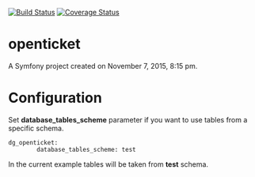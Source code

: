 [![Build Status](https://travis-ci.org/GrizliK1988/openticket.svg)](https://travis-ci.org/GrizliK1988/openticket)
[![Coverage Status](https://coveralls.io/repos/GrizliK1988/openticket/badge.svg?branch=feature/create-models&service=github)](https://coveralls.io/github/GrizliK1988/openticket?branch=feature/create-models)

openticket
==========

A Symfony project created on November 7, 2015, 8:15 pm.


Configuration
=============

Set **database_tables_scheme** parameter if you want to use tables from a specific schema.

```
dg_openticket:
        database_tables_scheme: test
```

In the current example tables will be taken from **test** schema.